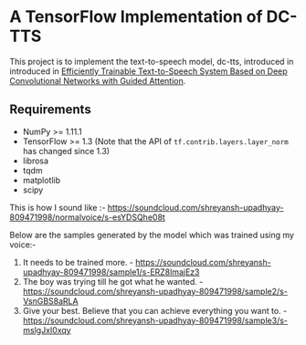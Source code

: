 # A TensorFlow Implementation of DC-TTS

This project is to implement the text-to-speech model, dc-tts, introduced in introduced in [Efficiently Trainable Text-to-Speech System Based on Deep Convolutional Networks with Guided Attention](https://arxiv.org/abs/1710.08969).

## Requirements
  * NumPy >= 1.11.1
  * TensorFlow >= 1.3 (Note that the API of `tf.contrib.layers.layer_norm` has changed since 1.3)
  * librosa
  * tqdm
  * matplotlib
  * scipy

This is how I sound like :-
https://soundcloud.com/shreyansh-upadhyay-809471998/normalvoice/s-esYDSQhe08t

Below are the samples generated by the model which was trained using my voice:-
1) It needs to be trained more. - https://soundcloud.com/shreyansh-upadhyay-809471998/sample1/s-ERZ8lmajEz3
2) The boy was trying till he got what he wanted. - https://soundcloud.com/shreyansh-upadhyay-809471998/sample2/s-VsnGBS8aRLA
3) Give your best. Believe that you can achieve everything you want to. - https://soundcloud.com/shreyansh-upadhyay-809471998/sample3/s-mslgJxI0xqy


